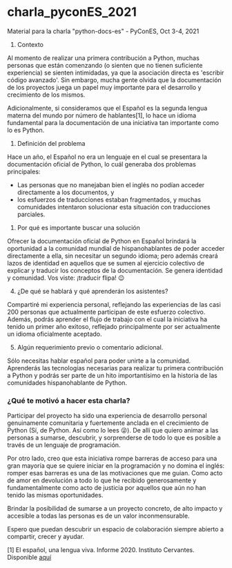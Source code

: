 # charla_pyconES_2021
Material para la charla "python-docs-es" -  PyConES, Oct 3-4, 2021

1. Contexto

Al momento de realizar una primera contribución a Python, muchas
personas que están comenzando (o sienten que no tienen suficiente
experiencia) se sienten intimidadas, ya que la asociación directa es
'escribir código avanzado'. Sin embargo, mucha gente olvida que la
documentación de los proyectos juega un papel muy importante para el
desarrollo y crecimiento de los mismos.

Adicionalmente, si consideramos que el Español es la segunda lengua materna
del mundo por número de hablantes[1], lo hace un idioma fundamental para la
documentación de una iniciativa tan importante como lo es Python.

1. Definición del problema

Hace un año, el Español no era un lenguaje en el cual se presentara la
documentación oficial de Python, lo cuál generaba dos problemas principales:
- Las personas que no manejaban bien el inglés no podían acceder directamente
a los documentos, y
- los esfuerzos de traducciones estaban fragmentados, y muchas comunidades
intentaron solucionar esta situación con traducciones parciales.

1. Por qué es importante buscar una solución

Ofrecer la documentación oficial de Python en Español brindará la
oportunidad a la comunidad mundial de hispanohablantes de poder acceder
directamente a ella, sin necesitar un segundo idioma; pero además
creará lazos de identidad en aquellos que se sumen al ejercicio colectivo de
explicar y traducir los conceptos de la documentación.
Se genera identidad y comunidad. Vos viste: ¡traducir flipa! 😉

4. ¿De qué se hablará y qué aprenderán los asistentes?

Compartiré mi experiencia personal, reflejando las experiencias de las
casi 200 personas que actualmente participan de este esfuerzo colectivo.
Además, podrás aprender el flujo de trabajo con el cual la iniciativa
ha tenido un primer año exitoso, reflejado principalmente
por ser actualmente un idioma oficialmente aceptado.

5. Algún requerimiento previo o comentario adicional.

Sólo necesitas hablar español para poder unirte a la comunidad.
Aprenderás las tecnologías necesarias para realizar
tu primera contribución a Python y podrás ser parte de un hito importantísimo
en la historia de las comunidades hispanohablante de Python.

### ¿Qué te motivó a hacer esta charla?
Participar del proyecto ha sido una experiencia de desarrollo personal genuinamente
comunitaria y fuertemente anclada en el crecimiento de Python (Sí, de Python. Así
como lo lees 😜). De allí que quiero animar a las personas a sumarse, descubrir, y
sorprenderse de todo lo que es posible a través de un lenguaje de programación.

Por otro lado, creo que esta iniciativa rompe barreras de acceso para una gran mayoría
que se quiere iniciar en la programación y no domina el inglés: romper esas barreras es
una de las motivaciones que me guian. Como acto de amor en devolución a todo lo que he
recibido generosamente y fundamentalmente como acto de justicia por aquellos que aún no
han tenido las mismas oportunidades.

Brindar la posibilidad de sumarse a un proyecto concreto, de alto impacto y accesible a
todas las personas es de un valor inconmensurable.

Espero que puedan descubrir un espacio de colaboración siempre abierto a compartir, crecer y ayudar.

[1] El español, una lengua viva. Informe 2020. Instituto Cervantes.
Disponible [aquí](https://cvc.cervantes.es/lengua/espanol_lengua_viva/pdf/espanol_lengua_viva_2020.pdf)
